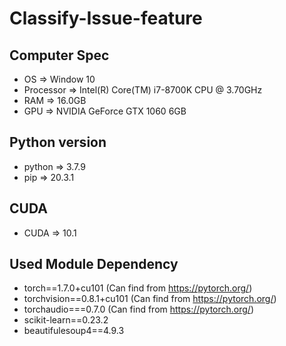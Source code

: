 # Classify-Issue-feature

## Computer Spec
 * OS => Window 10
 * Processor => Intel(R) Core(TM) i7-8700K CPU @ 3.70GHz
 * RAM => 16.0GB
 * GPU => NVIDIA GeForce GTX 1060 6GB

## Python version
 * python => 3.7.9
 * pip => 20.3.1

## CUDA
 * CUDA => 10.1

## Used Module Dependency
 * torch==1.7.0+cu101 (Can find from https://pytorch.org/)
 * torchvision==0.8.1+cu101 (Can find from https://pytorch.org/)
 * torchaudio===0.7.0 (Can find from https://pytorch.org/)
 * scikit-learn==0.23.2
 * beautifulesoup4==4.9.3